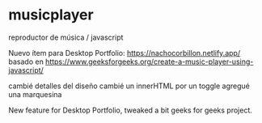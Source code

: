 # musicplayer
reproductor de música / javascript

Nuevo ítem para Desktop Portfolio: https://nachocorbillon.netlify.app/
basado en https://www.geeksforgeeks.org/create-a-music-player-using-javascript/

cambié detalles del diseño
cambié un innerHTML por un toggle
agregué una marquesina

New feature for Desktop Portfolio, tweaked a bit geeks for geeks project.
